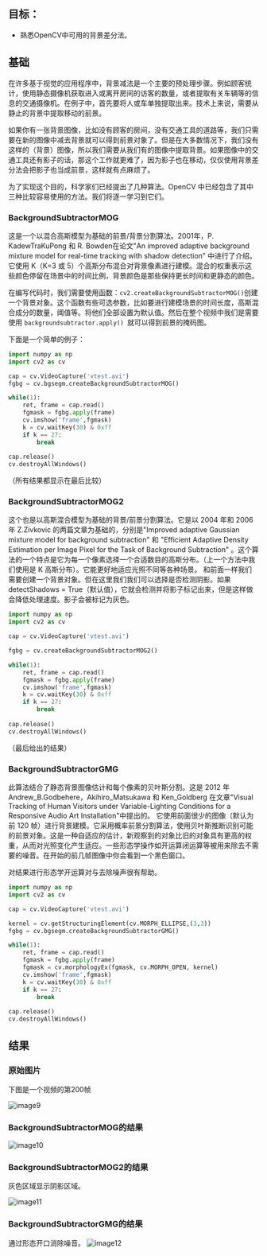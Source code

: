 ## 目标：
- 熟悉OpenCV中可用的背景差分法。

## 基础
在许多基于视觉的应用程序中，背景减法是一个主要的预处理步骤。例如顾客统计，使用静态摄像机获取进入或离开房间的访客的数量，或者提取有关车辆等的信息的交通摄像机。在例子中，首先要将人或车单独提取出来。技术上来说，需要从静止的背景中提取移动的前景。

如果你有一张背景图像，比如没有顾客的房间，没有交通工具的道路等，我们只需要在新的图像中减去背景就可以得到前景对象了。但是在大多数情况下，我们没有这样的（背景）图像，所以我们需要从我们有的图像中提取背景。如果图像中的交通工具还有影子的话，那这个工作就更难了，因为影子也在移动，仅仅使用背景差分法会把影子也当成前景，这样就有点麻烦了。

为了实现这个目的，科学家们已经提出了几种算法。OpenCV 中已经包含了其中三种比较容易使用的方法。我们将逐一学习到它们。
### BackgroundSubtractorMOG

这是一个以混合高斯模型为基础的前景/背景分割算法。2001年，P. KadewTraKuPong 和 R. Bowden在论文"An improved adaptive background mixture model for real-time tracking with shadow detection" 中进行了介绍。它使用 K（K=3 或 5）个高斯分布混合对背景像素进行建模。混合的权重表示这些颜色停留在场景中的时间比例，背景颜色是那些保持更长时间和更静态的颜色。

在编写代码时，我们需要使用函数：`cv2.createBackgroundSubtractorMOG()`创建一个背景对象。这个函数有些可选参数，比如要进行建模场景的时间长度，高斯混合成分的数量，阈值等。将他们全部设置为默认值。然后在整个视频中我们是需要使用 `backgroundsubtractor.apply() `就可以得到前景的掩码图。

下面是一个简单的例子：

```python
import numpy as np
import cv2 as cv

cap = cv.VideoCapture('vtest.avi')
fgbg = cv.bgsegm.createBackgroundSubtractorMOG()

while(1):
    ret, frame = cap.read()
    fgmask = fgbg.apply(frame)
    cv.imshow('frame',fgmask)
    k = cv.waitKey(30) & 0xff
    if k == 27:
        break
        
cap.release()
cv.destroyAllWindows()
```

（所有结果都显示在最后比较）

### BackgroundSubtractorMOG2

这个也是以高斯混合模型为基础的背景/前景分割算法。它是以 2004 年和 2006 年 Z.Zivkovic 的两篇文章为基础的，分别是"Improved adaptive Gaussian mixture model for background subtraction" 和 "Efficient Adaptive Density Estimation per Image Pixel for the Task of Background Subtraction" 。这个算法的一个特点是它为每一个像素选择一个合适数目的高斯分布。（上一个方法中我们使用是 K 高斯分布）。它能更好地适应光照不同等各种场景。
和前面一样我们需要创建一个背景对象。但在这里我们我们可以选择是否检测阴影。如果 detectShadows = True（默认值），它就会检测并将影子标记出来，但是这样做会降低处理速度。影子会被标记为灰色。

```python
import numpy as np
import cv2 as cv

cap = cv.VideoCapture('vtest.avi')

fgbg = cv.createBackgroundSubtractorMOG2()

while(1):
    ret, frame = cap.read()
    fgmask = fgbg.apply(frame)
    cv.imshow('frame',fgmask)
    k = cv.waitKey(30) & 0xff
    if k == 27:
        break
        
cap.release()
cv.destroyAllWindows()
```

（最后给出的结果）

### BackgroundSubtractorGMG

此算法结合了静态背景图像估计和每个像素的贝叶斯分割。这是 2012 年Andrew_B.Godbehere，Akihiro_Matsukawa 和 Ken_Goldberg 在文章"Visual Tracking of Human Visitors under Variable-Lighting Conditions for a Responsive Audio Art Installation"中提出的。
它使用前面很少的图像（默认为前 120 帧）进行背景建模。它采用概率前景分割算法，使用贝叶斯推断识别可能的前景对象。这是一种自适应的估计，新观察到的对象比旧的对象具有更高的权重，从而对光照变化产生适应。一些形态学操作如开运算闭运算等被用来除去不需要的噪音。在开始的前几帧图像中你会看到一个黑色窗口。

对结果进行形态学开运算对与去除噪声很有帮助。

```python
import numpy as np
import cv2 as cv

cap = cv.VideoCapture('vtest.avi')

kernel = cv.getStructuringElement(cv.MORPH_ELLIPSE,(3,3))
fgbg = cv.bgsegm.createBackgroundSubtractorGMG()

while(1):
    ret, frame = cap.read()
    fgmask = fgbg.apply(frame)
    fgmask = cv.morphologyEx(fgmask, cv.MORPH_OPEN, kernel)
    cv.imshow('frame',fgmask)
    k = cv.waitKey(30) & 0xff
    if k == 27:
        break
        
cap.release()
cv.destroyAllWindows()
```

## 结果
### 原始图片
下图是一个视频的第200帧

![image9](https://docs.opencv.org/4.0.0/resframe.jpg)

### BackgroundSubtractorMOG的结果

![image10](https://docs.opencv.org/4.0.0/resmog.jpg)

### BackgroundSubtractorMOG2的结果

灰色区域显示阴影区域。

![image11](https://docs.opencv.org/4.0.0/resmog2.jpg)

### BackgroundSubtractorGMG的结果

通过形态开口消除噪音。
![image12](https://docs.opencv.org/4.0.0/resgmg.jpg)